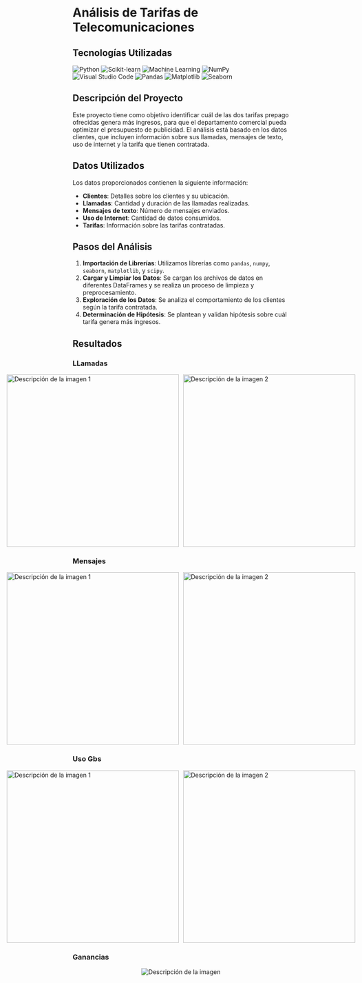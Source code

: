 # Análisis de Tarifas de Telecomunicaciones
 <h2>Tecnologías Utilizadas</h2>
    <div class="badges-container">
        <img src="https://img.shields.io/badge/Python-14354C?style=for-the-badge&logo=python&logoColor=white" alt="Python">
        <img src="https://img.shields.io/badge/scikit--learn-5C9CD9?style=for-the-badge&logo=scikit-learn&logoColor=white" alt="Scikit-learn">
        <img src="https://img.shields.io/badge/Machine%20Learning-008000?style=for-the-badge" alt="Machine Learning">
        <img src="https://img.shields.io/badge/Numpy-777BB4?style=for-the-badge&logo=numpy&logoColor=white" alt="NumPy">
        <img src="https://img.shields.io/badge/Visual%20Studio%20Code-007ACC?style=for-the-badge&logo=visual-studio-code&logoColor=white" alt="Visual Studio Code">
        <img src="https://img.shields.io/badge/Pandas-2C2D72?style=for-the-badge&logo=pandas&logoColor=white" alt="Pandas">
        <img src="https://img.shields.io/badge/Matplotlib-%23ffffff.svg?style=for-the-badge&logo=Matplotlib&logoColor=black" alt="Matplotlib">
        <img src="https://img.shields.io/badge/Seaborn-3881E3?style=for-the-badge&logo=seaborn&logoColor=white" alt="Seaborn">
    </div>
    
## Descripción del Proyecto
Este proyecto tiene como objetivo identificar cuál de las dos tarifas prepago ofrecidas genera más ingresos, para que el departamento comercial pueda optimizar el presupuesto de publicidad. El análisis está basado en los datos clientes, que incluyen información sobre sus llamadas, mensajes de texto, uso de internet y la tarifa que tienen contratada.

## Datos Utilizados
Los datos proporcionados contienen la siguiente información:

- **Clientes**: Detalles sobre los clientes y su ubicación.
- **Llamadas**: Cantidad y duración de las llamadas realizadas.
- **Mensajes de texto**: Número de mensajes enviados.
- **Uso de Internet**: Cantidad de datos consumidos.
- **Tarifas**: Información sobre las tarifas contratadas.

## Pasos del Análisis
1. **Importación de Librerías**: Utilizamos librerías como `pandas`, `numpy`, `seaborn`, `matplotlib`, y `scipy`.
2. **Cargar y Limpiar los Datos**: Se cargan los archivos de datos en diferentes DataFrames y se realiza un proceso de limpieza y preprocesamiento.
3. **Exploración de los Datos**: Se analiza el comportamiento de los clientes según la tarifa contratada.
4. **Determinación de Hipótesis**: Se plantean y validan hipótesis sobre cuál tarifa genera más ingresos.

## Resultados 
### LLamadas
<div style="display: flex; justify-content: center; gap: 10px;">
    <img src="https://github.com/user-attachments/assets/1432a611-4fea-4f1d-8c17-6be7082fe7e3" alt="Descripción de la imagen 1" style="width: 400px; height: auto;">
    <img src="https://github.com/user-attachments/assets/60568001-9419-414e-a7f3-60f4afdebae7" alt="Descripción de la imagen 2" style="width: 400px; height: auto;">
</div>

### Mensajes

<div style="display: flex; justify-content: center; gap: 10px;">
    <img src="https://github.com/user-attachments/assets/15c1355b-2f40-4199-978f-a1649e5127f1" alt="Descripción de la imagen 1" style="width: 400px; height: auto;">
    <img src="https://github.com/user-attachments/assets/f9c0f56a-1d58-4732-8c03-523cc54e952c" alt="Descripción de la imagen 2" style="width: 400px; height: auto;">
</div>

### Uso Gbs

<div style="display: flex; justify-content: center; gap: 10px;">
    <img src="https://github.com/user-attachments/assets/36a15ff8-3261-4f93-984c-275cc3004445" alt="Descripción de la imagen 1" style="width: 400px; height: auto;">
    <img src="https://github.com/user-attachments/assets/f4ecb5b7-6d50-471d-bcb8-7d54c5b299c9" alt="Descripción de la imagen 2" style="width: 400px; height: auto;">
</div>

### Ganancias

<p align="center">
  <img src="https://github.com/user-attachments/assets/4102a018-4e2c-4e6b-a471-e7cb09c24be2" alt="Descripción de la imagen">
</p>

